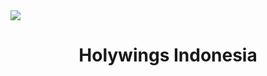 <div>
    <a href="https://holywingsindonesia.com" target="_blank">
        <img src="https://firebasestorage.googleapis.com/v0/b/apps-20083.appspot.com/o/assets%2Flogohw-black-256x256.png?alt=media&token=e1978db0-d01e-4f93-ad53-689ee77f90f6" />
    </a>
    <h1 align="center">Holywings Indonesia</h1>
</div>
